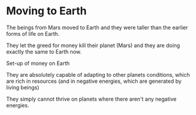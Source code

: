 # Moving to Earth

The beings from Mars moved to Earth and they were taller than the earlier forms of life on Earth.

They let the greed for money kill their planet (Mars) and they are doing exactly the same to Earth now. 

Set-up of money on Earth 

They are absolutely capable of adapting to other planets conditions, which are rich in resources (and in negative energies, which are generated by living beings)

They simply cannot thrive on planets where there aren't any negative energies. 

